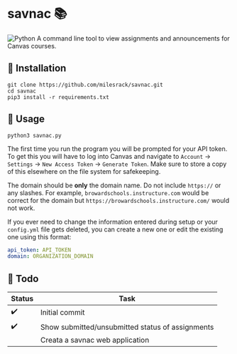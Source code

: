 # savnac :books:
<img alt="Python" src="https://img.shields.io/badge/python%20-%2314354C.svg?&style=for-the-badge&logo=python&logoColor=white"/>
A command line tool to view assignments and announcements for Canvas courses.

## :pushpin: Installation
```
git clone https://github.com/milesrack/savnac.git
cd savnac
pip3 install -r requirements.txt
```

## :pushpin: Usage
```
python3 savnac.py
```
The first time you run the program you will be prompted for your API token. To get this you will have to log into Canvas and navigate to `Account` -> `Settings` -> `New Access Token` -> `Generate Token`. Make sure to store a copy of this elsewhere on the file system for safekeeping. 

The domain should be **only** the domain name. Do not include `https://` or any slashes. For example, `browardschools.instructure.com` would be correct for the domain but `https://browardschools.instructure.com/` would not work.

If you ever need to change the information entered during setup or your `config.yml` file gets deleted, you can create a new one or edit the existing one using this format:
```yml
api_token: API_TOKEN
domain: ORGANIZATION_DOMAIN
```

## :pushpin: Todo
|Status|Task|
|----------|--------|
|:heavy_check_mark:|Initial commit|
|:heavy_check_mark:|Show submitted/unsubmitted status of assignments|
||Creata a savnac web application|
